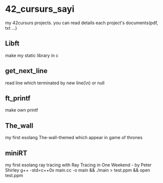 # 42_cursurs_sayi

my 42cursurs projects.
you can read details each project's documents(pdf, txt ...)

## Libft
make my static library in c

## get_next_line
read line which terminated by new line(\n) or null

## ft_printf
make own printf

## The_wall
my first esolang The-wall-themed which appear in game of thrones

## miniRT
my first esolang ray tracing with Ray Tracing in One Weekend - by Peter Shirley
g++ -std=c++0x main.cc -o main && ./main > test.ppm && open test.ppm
